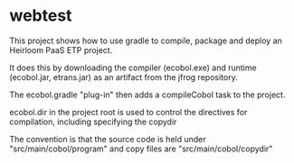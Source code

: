 # webtest

This project shows how to use gradle to compile, package and deploy an Heirloom PaaS ETP project. 

It does this by downloading the compiler (ecobol.exe) and runtime (ecobol.jar, etrans.jar) as an artifact from the jfrog repository.

The ecobol.gradle "plug-in" then adds a compileCobol task to the project. 

ecobol.dir in the project root is used to control the directives for compilation, including specifying the copydir

The convention is that the source code is held under "src/main/cobol/program" and copy files are "src/main/cobol/copydir"
